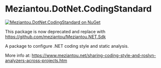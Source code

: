 # Meziantou.DotNet.CodingStandard

[![Meziantou.DotNet.CodingStandard on NuGet](https://img.shields.io/nuget/v/Meziantou.DotNet.CodingStandard.svg)](https://www.nuget.org/packages/Meziantou.DotNet.CodingStandard/)

This package is now deprecated and replace with https://github.com/meziantou/Meziantou.NET.Sdk

A package to configure .NET coding style and static analysis.

More info at: https://www.meziantou.net/sharing-coding-style-and-roslyn-analyzers-across-projects.htm

